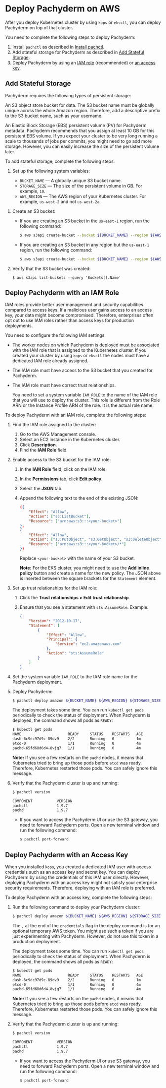 # Deploy Pachyderm on AWS

After you deploy Kubernetes cluster by using `kops` or `eksctl`, you can deploy
Pachyderm on top of that cluster.

You need to complete the following steps to deploy Pachyderm:

1. Install `pachctl` as described in
   [Install pachctl](../../../../getting_started/local_installation#install-pachctl).
1. Add stateful storage for Pachyderm as described in
   [Add Stateful Storage](#add-stateful-storage).
1. Deploy Pachyderm by using an [IAM role](#deploy-pachyderm-with-an-iam-role)
   (recommended) or [an access key](#deploy-pachyderm-with-an-access-key).

## Add Stateful Storage

Pachyderm requires the following types of persistent storage:

An S3 object store bucket for data. The S3 bucket name must be globally unique
across the whole Amazon region. Therefore, add a descriptive prefix to the S3
bucket name, such as your username.

An Elastic Block Storage (EBS) persistent volume (PV) for Pachyderm metadata.
Pachyderm recommends that you assign at least 10 GB for this persistent EBS
volume. If you expect your cluster to be very long running a scale to thousands
of jobs per commits, you might need to go add more storage. However, you can
easily increase the size of the persistent volume later.

To add stateful storage, complete the following steps:

1. Set up the following system variables:

    - `BUCKET_NAME` — A globally unique S3 bucket name.
    - `STORAGE_SIZE` — The size of the persistent volume in GB. For example,
      `10`.
    - `AWS_REGION` — The AWS region of your Kubernetes cluster. For example,
      `us-west-2` and not `us-west-2a`.

1) Create an S3 bucket:

    - If you are creating an S3 bucket in the `us-east-1` region, run the
      following command:

        ```bash
        $ aws s3api create-bucket --bucket ${BUCKET_NAME} --region ${AWS_REGION}
        ```

    - If you are creating an S3 bucket in any region but the `us-east-1` region,
      run the following command:

        ```bash
        $ aws s3api create-bucket --bucket ${BUCKET_NAME} --region ${AWS_REGION} --create-bucket-configuration LocationConstraint=${AWS_REGION}
        ```

1) Verify that the S3 bucket was created:

    ```
    $ aws s3api list-buckets --query 'Buckets[].Name'
    ```

## Deploy Pachyderm with an IAM Role

IAM roles provide better user management and security capabilities compared to
access keys. If a malicious user gains access to an access key, your data might
become compromised. Therefore, enterprises often opt out to use IAM roles rather
than access keys for production deployments.

You need to configure the following IAM settings:

-   The worker nodes on which Pachyderm is deployed must be associated with the
    IAM role that is assigned to the Kubernetes cluster. If you created your
    cluster by using `kops` or `eksctl` the nodes must have a dedicated IAM role
    already assigned.

-   The IAM role must have access to the S3 bucket that you created for
    Pachyderm.

-   The IAM role must have correct trust relationships.

    You need to set a system variable `IAM_ROLE` to the name of the IAM role
    that you will use to deploy the cluster. This role is different from the
    Role ARN or the Instance Profile ARN of the role. It is the actual role
    name.

To deploy Pachyderm with an IAM role, complete the following steps:

1. Find the IAM role assigned to the cluster:

    1. Go to the AWS Management console.
    1. Select an EC2 instance in the Kubernetes cluster.
    1. Click **Description**.
    1. Find the **IAM Role** field.

1. Enable access to the S3 bucket for the IAM role:

    1. In the **IAM Role** field, click on the IAM role.
    1. In the **Permissions** tab, click **Edit policy**.
    1. Select the **JSON** tab.
    1. Append the following text to the end of the existing JSON:

        ```json
        ({
            "Effect": "Allow",
            "Action": ["s3:ListBucket"],
            "Resource": ["arn:aws:s3:::<your-bucket>"]
        },
        {
            "Effect": "Allow",
            "Action": ["s3:PutObject", "s3:GetObject", "s3:DeleteObject"],
            "Resource": ["arn:aws:s3:::<your-bucket>/*"]
        })
        ```

        Replace `<your-bucket>` with the name of your S3 bucket.

        **Note:** For the EKS cluster, you might need to use the **Add inline
        policy** button and create a name for the new policy. The JSON above is
        inserted between the square brackets for the `Statement` element.

1. Set up trust relationships for the IAM role:

    1. Click the **Trust relationships > Edit trust relationship**.
    1. Ensure that you see a statement with `sts:AssumeRole`. Example:

        ```json
        {
            "Version": "2012-10-17",
            "Statement": [
                {
                    "Effect": "Allow",
                    "Principal": {
                        "Service": "ec2.amazonaws.com"
                    },
                    "Action": "sts:AssumeRole"
                }
            ]
        }
        ```

1. Set the system variable `IAM_ROLE` to the IAM role name for the Pachyderm
   deployment.

1. Deploy Pachyderm:

    ```bash
    $ pachctl deploy amazon ${BUCKET_NAME} ${AWS_REGION} ${STORAGE_SIZE} --dynamic-etcd-nodes=1 --iam-role ${IAM_ROLE}
    ```

    The deployment takes some time. You can run `kubectl get pods` periodically
    to check the status of deployment. When Pachyderm is deployed, the command
    shows all pods as `READY`:

    ```bash
    $ kubectl get pods
    NAME                     READY     STATUS    RESTARTS   AGE
    dash-6c9dc97d9c-89dv9    2/2       Running   0          1m
    etcd-0                   1/1       Running   0          4m
    pachd-65fd68d6d4-8vjq7   1/1       Running   0          4m
    ```

    **Note:** If you see a few restarts on the `pachd` nodes, it means that
    Kubernetes tried to bring up those pods before `etcd` was ready. Therefore,
    Kubernetes restarted those pods. You can safely ignore this message.

1. Verify that the Pachyderm cluster is up and running:

    ```bash
    $ pachctl version

    COMPONENT           VERSION
    pachctl             1.9.7
    pachd               1.9.7
    ```

    - If you want to access the Pachyderm UI or use the S3 gateway, you need to
      forward Pachyderm ports. Open a new terminal window and run the following
      command:

        ```bash
        $ pachctl port-forward
        ```

## Deploy Pachyderm with an Access Key

When you installed `kops`, you created a dedicated IAM user with access
credentials such as an access key and secret key. You can deploy Pachyderm by
using the credentials of this IAM user directly. However, deploying Pachyderm
with an access key might not satisfy your enterprise security requirements.
Therefore, deploying with an IAM role is preferred.

To deploy Pachyderm with an access key, complete the following steps:

1. Run the following command to deploy your Pachyderm cluster:

    ```bash
    $ pachctl deploy amazon ${BUCKET_NAME} ${AWS_REGION} ${STORAGE_SIZE} --dynamic-etcd-nodes=1 --credentials "${AWS_ACCESS_KEY_ID},${AWS_SECRET_ACCESS_KEY},"
    ```

    The `,` at the end of the `credentials` flag in the deploy command is for an
    optional temporary AWS token. You might use such a token if you are just
    experimenting with Pachyderm. However, do not use this token in a production
    deployment.

    The deployment takes some time. You can run `kubectl get pods` periodically
    to check the status of deployment. When Pachyderm is deployed, the command
    shows all pods as `READY`:

    ```bash
    $ kubectl get pods
    NAME                     READY     STATUS    RESTARTS   AGE
    dash-6c9dc97d9c-89dv9    2/2       Running   0          1m
    etcd-0                   1/1       Running   0          4m
    pachd-65fd68d6d4-8vjq7   1/1       Running   0          4m
    ```

    **Note:** If you see a few restarts on the `pachd` nodes, it means that
    Kubernetes tried to bring up those pods before `etcd` was ready. Therefore,
    Kubernetes restarted those pods. You can safely ignore this message.

1. Verify that the Pachyderm cluster is up and running:

    ```bash
    $ pachctl version

    COMPONENT           VERSION
    pachctl             1.9.7
    pachd               1.9.7
    ```

    - If you want to access the Pachyderm UI or use S3 gateway, you need to
      forward Pachyderm ports. Open a new terminal window and run the following
      command:

        ```bash
        $ pachctl port-forward
        ```
